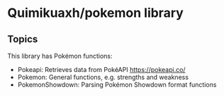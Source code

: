 # Quimikuaxh/pokemon library

## Topics
This library has Pokémon functions:
- Pokeapi: Retrieves data from PokéAPI https://pokeapi.co/
- Pokemon: General functions, e.g. strengths and weakness
- PokemonShowdown: Parsing Pokémon Showdown format functions